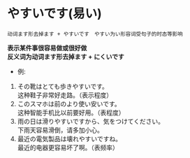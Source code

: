 # やすいです(易い)  
```
动词ます形去掉ます + やすいです　やすい为い形容词受句子的时态等影响
```
**表示某件事很容易做或很好做**  
**反义词为动词ます形去掉ます + にくいです**
* 例:  
1. その靴はとても歩きやすいです。  
这种鞋子非常好走路。（表示程度）  
2. このスマホは前のより使い安いです。  
这种智能手机比以前要好用。（表程度）
3. 雨の日は滑りやすいですから、気をつけてください。  
下雨天容易滑倒，请多加小心。
4. 最近の電気製品は壊れやすいですね。  
最近的电器更容易坏了啊。（表频率）  
